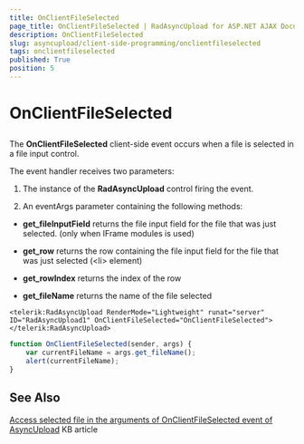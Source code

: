 ```yaml
---
title: OnClientFileSelected
page_title: OnClientFileSelected | RadAsyncUpload for ASP.NET AJAX Documentation
description: OnClientFileSelected
slug: asyncupload/client-side-programming/onclientfileselected
tags: onclientfileselected
published: True
position: 5
---
```


# OnClientFileSelected

## 

The **OnClientFileSelected** client-side event occurs when a file is selected in a file input control.

The event handler receives two parameters:

1. The instance of the **RadAsyncUpload** control firing the event.

1. An eventArgs parameter containing the following methods:

* **get_fileInputField** returns the file input field for the file that was just selected. (only when IFrame modules is used)

* **get_row** returns the row containing the file input field for the file that was just selected (\<li\> element)

* **get_rowIndex** returns the index of the row

* **get_fileName** returns the name of the file selected

````ASPNET
<telerik:RadAsyncUpload RenderMode="Lightweight" runat="server" ID="RadAsyncUpload1" OnClientFileSelected="OnClientFileSelected"></telerik:RadAsyncUpload>
````

````JavaScript
function OnClientFileSelected(sender, args) {
	var currentFileName = args.get_fileName();
	alert(currentFileName);
}
````

## See Also

[Access selected file in the arguments of OnClientFileSelected event of AsyncUpload](https://www.telerik.com/support/kb/aspnet-ajax/upload-(async)/details/access-selected-file-in-the-arguments-of-onclientfileselected-event-of-asyncupload) KB article

